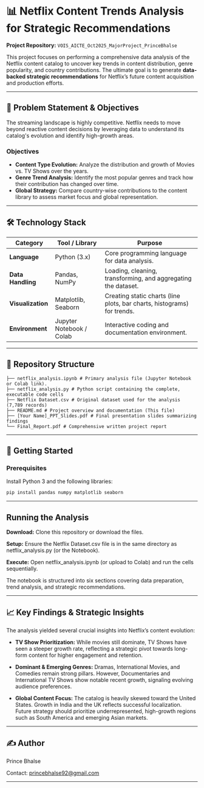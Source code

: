 # 📊 Netflix Content Trends Analysis for Strategic Recommendations  

**Project Repository:** `VOIS_AICTE_Oct2025_MajorProject_PrinceBhalse`  

This project focuses on performing a comprehensive data analysis of the Netflix content catalog to uncover key trends in content distribution, genre popularity, and country contributions. The ultimate goal is to generate **data-backed strategic recommendations** for Netflix’s future content acquisition and production efforts.  

---

## 🎯 Problem Statement & Objectives  

The streaming landscape is highly competitive. Netflix needs to move beyond reactive content decisions by leveraging data to understand its catalog's evolution and identify high-growth areas.  

### Objectives  
- **Content Type Evolution:** Analyze the distribution and growth of Movies vs. TV Shows over the years.  
- **Genre Trend Analysis:** Identify the most popular genres and track how their contribution has changed over time.  
- **Global Strategy:** Compare country-wise contributions to the content library to assess market focus and global representation.  

---

## 🛠️ Technology Stack  

| Category         | Tool / Library          | Purpose                                                                 |
|------------------|-------------------------|-------------------------------------------------------------------------|
| **Language**     | Python (3.x)            | Core programming language for data analysis.                            |
| **Data Handling**| Pandas, NumPy           | Loading, cleaning, transforming, and aggregating the dataset.           |
| **Visualization**| Matplotlib, Seaborn     | Creating static charts (line plots, bar charts, histograms) for trends. |
| **Environment**  | Jupyter Notebook / Colab| Interactive coding and documentation environment.                       |

---

## 📁 Repository Structure  
```
├── netflix_analysis.ipynb # Primary analysis file (Jupyter Notebook or Colab link).
├── netflix_analysis.py # Python script containing the complete, executable code cells
├── Netflix Dataset.csv # Original dataset used for the analysis (7,789 records)
├── README.md # Project overview and documentation (This file)
├── [Your Name]_PPT_Slides.pdf # Final presentation slides summarizing findings
└── Final_Report.pdf # Comprehensive written project report
```
---


## 🚀 Getting Started  

### Prerequisites  
Install Python 3 and the following libraries:  

```bash
pip install pandas numpy matplotlib seaborn
```

---

## Running the Analysis

**Download:** Clone this repository or download the files.

**Setup:** Ensure the Netflix Dataset.csv file is in the same directory as netflix_analysis.py (or the Notebook).

**Execute:** Open netflix_analysis.ipynb (or upload to Colab) and run the cells sequentially.

The notebook is structured into six sections covering data preparation, trend analysis, and strategic recommendations.

---

## 📈 Key Findings & Strategic Insights

The analysis yielded several crucial insights into Netflix’s content evolution:

- **TV Show Prioritization:** While movies still dominate, TV Shows have seen a steeper growth rate, reflecting a strategic pivot towards long-form content for higher engagement and retention.

- **Dominant & Emerging Genres:** Dramas, International Movies, and Comedies remain strong pillars. However, Documentaries and International TV Shows show notable recent growth, signaling evolving audience preferences.

- **Global Content Focus:** The catalog is heavily skewed toward the United States. Growth in India and the UK reflects successful localization. Future strategy should prioritize underrepresented, high-growth regions such as South America and emerging Asian markets.

---

## ✍️ Author


Prince Bhalse 

Contact: princebhalse92@gmail.com


---

